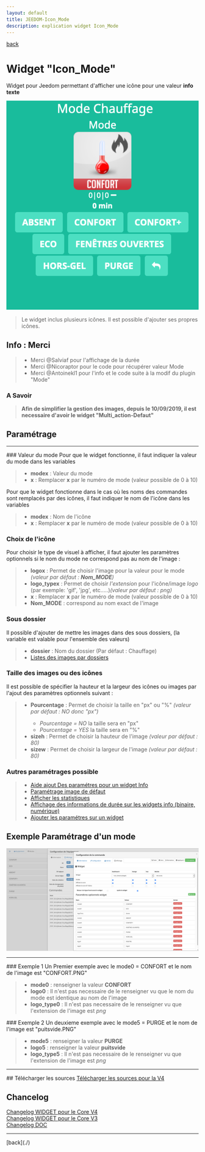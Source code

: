 ```yaml
---
layout: default
title: JEEDOM-Icon_Mode
description: explication widget Icon_Mode
---
```

[back](./)
# Widget "Icon_Mode"

Widget pour Jeedom permettant d'afficher une icône pour une valeur <b>info texte</b>
<p><img src="img/RESULTAT_JEEDOM_Icon_Mode.png" alt="Resultat" /></p>
<blockquote>
Le widget inclus plusieurs icônes. Il est possible d'ajouter ses propres icônes.
</blockquote>

## Info : Merci
<blockquote>
        <ul>
            <li>Merci @Salviaf pour l'affichage de la durée</li>
            <li>Merci @Nicoraptor pour le code pour récupérer valeur Mode</li>
            <li>Merci @Antoinekl1 pour l'info et le code suite à la modif du plugin "Mode"</li>
        </ul>
</blockquote>

### A Savoir
<blockquote>
<b>Afin de simplifier la gestion des images, depuis le 10/09/2019, il est necessaire d'avoir le widget "Multi_action-Defaut"</b>
</blockquote>

## Paramétrage
<hr />
### Valeur du mode
Pour que le widget fonctionne, il faut indiquer la valeur du mode dans les variables
<blockquote>
        <ul>
            <li><b>modex</b> : Valeur du mode</li>
            <li><b>x</b> : Remplacer <b>x</b> par le numéro de mode (valeur possible de 0 à 10)</li>
        </ul>
</blockquote>
Pour que le widget fonctionne dans le cas où les noms des commandes sont remplacés par des icônes, il faut indiquer le nom de l'icône dans les variables
<blockquote>
        <ul>
            <li><b>modex</b> : Nom de l'icône</li>
            <li><b>x</b> : Remplacer <b>x</b> par le numéro de mode (valeur possible de 0 à 10)</li>
        </ul>
</blockquote>

### Choix de l'icône
Pour choisir le type de visuel à afficher, il faut ajouter les paramètres optionnels si le nom du mode ne correspond pas au nom de l'image :
<blockquote>
        <ul>
            <li><b>logox</b> : Permet de choisir l'image pour la valeur pour le mode <i>(valeur par défaut : <b>Nom_MODE</b>)</i></li>
            <li><b>logo_typex</b> : Permet de choisir <i>l'extension</i> pour l'icône/image <i>logo</i> (par exemple: 'gif', 'jpg', etc.....)<i>(valeur par défaut : png)</i></li>
            <li><b>x</b> : Remplacer <b>x</b> par le numéro de mode (valeur possible de 0 à 10)</li>
            <li><b>Nom_MODE</b> : correspond au nom exact de l'image</li>
        </ul>
</blockquote>


### Sous dossier
Il possible d'ajouter de mettre les images dans des sous dossiers, (la variable est valable pour l'ensemble des valeurs)
<blockquote>
        <ul>
            <li><b>dossier</b> : Nom du dossier (Par défaut : Chauffage)</li>
            <li><a href="./JEEDOM_Liste_images_dossiers.html">Listes des images par dossiers</a></li>
        </ul>
</blockquote>

### Taille des images ou des icônes 
Il est possible de spécifier la hauteur et la largeur des icônes ou images par l'ajout des paramètres optionnels suivant :
<blockquote>
        <ul>
            <li><b>Pourcentage</b> : Permet de choisir la taille en "px" ou "%" <i>(valeur par défaut : NO donc "px")</i></li>
            <ul>
                <li><i>Pourcentage = NO</i> la taille sera en "px"</li>
                <li><i>Pourcentage = YES</i> la taille sera en "%"</li>
            </ul>
            <li><b>sizeh</b> : Permet de choisir la hauteur de l'image <i>(valeur par défaut : 80)</i></li>
            <li><b>sizew</b> : Permet de choisir la largeur de l'image <i>(valeur par défaut : 80)</i></li>
        </ul>
</blockquote>
 
### Autres paramétrages possible 
<blockquote>
        <ul>
            <li><a href="./aide/JEEDOM_AIDE_CONFIG_INFOS.html">Aide ajout Des paramétres pour un widget Info</a></li>
            <li><a href="./aide/JEEDOM_AIDE_Error.html">Paramétrage image de défaut</a></li>
            <li><a href="./aide/JEEDOM_AIDE_STATS.html">Afficher les statistiques</a></li>
            <li><a href="./aide/JEEDOM_AIDE_STATS_TEMPS.html">Affichage des informations de durée sur les widgets info (binaire, numérique)</a></li>
            <li><a href="./aide/JEEDOM_AIDE_PARA.html">Ajouter les paramétres sur un widget</a></li>
        </ul>
</blockquote>

## Exemple Paramétrage d'un mode
<p><img src="./img/JEEDOM_Icon_Mode_Para mode.png" alt="exemple Para" /></p>
<hr />
### Exemple 1
Un Premier exemple avec le mode0 = CONFORT et le nom de l'image est "CONFORT.PNG"
<blockquote>
        <ul>
            <li><b>mode0</b> : renseigner la valeur <b>CONFORT</b></li>
            <li><b>logo0</b> : Il n'est pas necessaire de le renseigner vu que le nom du mode est identique au nom de l'image</li>
            <li><b>logo_type0</b> : Il n'est pas necessaire de le renseigner vu que l'extension de l'image est <i>png</i></li>
        </ul>
</blockquote>
### Exemple 2
Un deuxieme exemple avec le mode5 = PURGE et le nom de l'image est "puitsvide.PNG"
<blockquote>
        <ul>
            <li><b>mode5</b> : renseigner la valeur <b>PURGE</b></li>
            <li><b>logo5</b> : renseigner la valeur <b>puitsvide</b></li>
            <li><b>logo_type5</b> : Il n'est pas necessaire de le renseigner vu que l'extension de l'image est <i>png</i></li>
        </ul>
</blockquote>

<hr />
## Télécharger les sources
 <a href="https://github.com/JEALG/JEEDOM-Icon_Mode/tree/masterv4">Télécharger les sources pour la V4</a><br/>
 
## Chancelog
<a href="https://github.com/JEALG/JEEDOM-Icon_Mode/commits/masterv4">Changelog WIDGET pour le Core V4</a><br/>
<a href="https://github.com/JEALG/JEEDOM-Icon_Mode/commits/master">Changelog WIDGET pour le Core V3</a><br/>
<a href="https://github.com/JEALG/JEEDOM-Widget_JAG-doc/commits/master">Changelog DOC</a>

<hr />
[back](./)